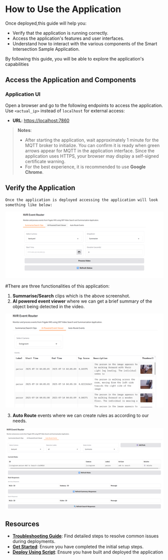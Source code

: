 # How to Use the Application

Once deployed,this guide will help you:
- Verify that the application is running correctly.
- Access the application's features and user interfaces.
- Understand how to interact with the various components of the Smart Intersection Sample Application.

By following this guide, you will be able to explore the application's capabilities

## **Access the Application and Components** ##

### **Application UI** ###

Open a browser and go to the following endpoints to access the application. Use `<actual_ip>` instead of `localhost` for external access:

- **URL**: [https://localhost:7860](https://localhost:7860)

> **Notes**:
> - After starting the application, wait approximately 1 minute for the MQTT broker to initialize. You can confirm it is ready when green arrows appear for MQTT in the application interface. Since the application uses HTTPS, your browser may display a self-signed certificate warning. 
> - For the best experience, it is recommended to use **Google Chrome**.

## Verify the Application
    Once the application is deployed accessing the application will look something like below:
![Landing page](./_images/Landing-page.png)

#There are three functionalities of this application:

1. **Summarise/Search** clips which is the above screenshot.
2. **AI powered event viewer** where we can get a brief summary of the object being detected in the video.

![AI-events](./_images/AI-events.png)

3. **Auto Route** events where we can create rules as according to our needs.

![Event-router](./_images/Event-router.png)



## Resources

- **[Troubleshooting Guide](./support.md)**: Find detailed steps to resolve common issues during deployments.
- **[Get Started](./get-started.md)**: Ensure you have completed the initial setup steps.
- **[Deploy Using Script](./how-to-build-from-source.md)**: Ensure you have built and deployed the application 
